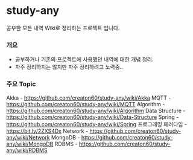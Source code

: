 # study-any
공부한 모든 내역 Wiki로 정리하는 프로젝트 입니다.

### 개요
* 공부하거나 기존의 프로젝트에 사용했던 내역에 대한 개념 정리.
* 자주 정리하지는 않지만 자주 정리하려고 노력중..

### 주요 Topic

Akka           - https://github.com/creaton60/study-any/wiki/Akka
MQTT           - https://github.com/creaton60/study-any/wiki/MQTT
Algorithm      - https://github.com/creaton60/study-any/wiki/Algorithm
Data Structure - https://github.com/creaton60/study-any/wiki/Data-Structure
Spring         - https://github.com/creaton60/study-any/wiki/Spring
프로그래밍 페러다임 - https://bit.ly/2ZXS4Dx
Network        - https://github.com/creaton60/study-any/wiki/Network
MongoDB        - https://github.com/creaton60/study-any/wiki/MongoDB
RDBMS          - https://github.com/creaton60/study-any/wiki/RDBMS
